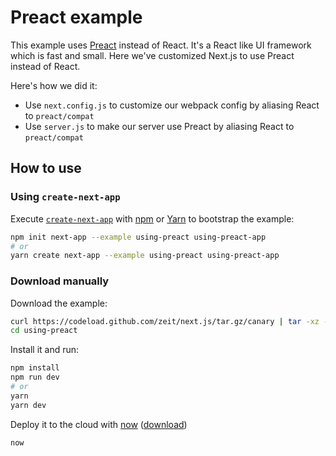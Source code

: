 # Preact example

This example uses [Preact](https://github.com/preactjs/preact) instead of React. It's a React like UI framework which is fast and small. Here we've customized Next.js to use Preact instead of React.

Here's how we did it:

- Use `next.config.js` to customize our webpack config by aliasing React to `preact/compat`
- Use `server.js` to make our server use Preact by aliasing React to `preact/compat`

## How to use

### Using `create-next-app`

Execute [`create-next-app`](https://github.com/zeit/next.js/tree/canary/packages/create-next-app) with [npm](https://docs.npmjs.com/cli/init) or [Yarn](https://yarnpkg.com/lang/en/docs/cli/create/) to bootstrap the example:

```bash
npm init next-app --example using-preact using-preact-app
# or
yarn create next-app --example using-preact using-preact-app
```

### Download manually

Download the example:

```bash
curl https://codeload.github.com/zeit/next.js/tar.gz/canary | tar -xz --strip=2 next.js-canary/examples/using-preact
cd using-preact
```

Install it and run:

```bash
npm install
npm run dev
# or
yarn
yarn dev
```

Deploy it to the cloud with [now](https://zeit.co/now) ([download](https://zeit.co/download))

```bash
now
```
